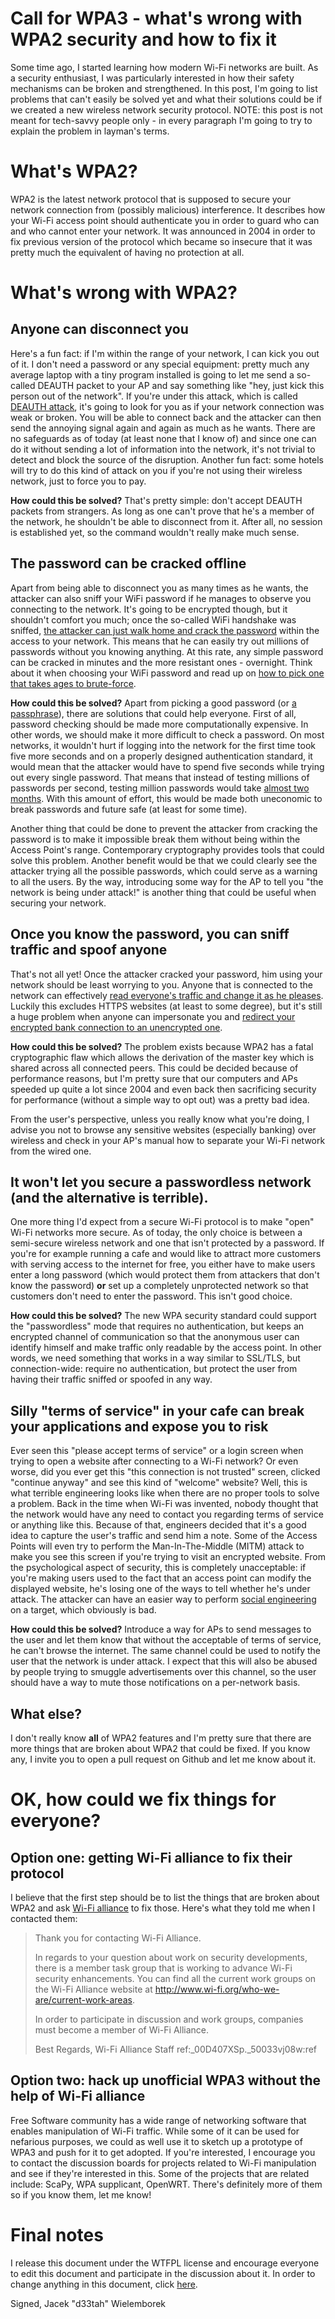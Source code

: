Call for WPA3 - what's wrong with WPA2 security and how to fix it
===

Some time ago, I started learning how modern Wi-Fi networks are built. As a security enthusiast, I was particularly interested in how their safety mechanisms can be broken and strengthened. In this post, I'm going to list problems that can't easily be solved yet and what their solutions could be if we created a new wireless network security protocol. NOTE: this post is not meant for tech-savvy people only - in every paragraph I'm going to try to explain the problem in layman's terms.

What's WPA2?
===

WPA2 is the latest network protocol that is supposed to secure your network connection from (possibly malicious) interference. It describes how your Wi-Fi access point should authenticate you in order to guard who can and who cannot enter your network. It was announced in 2004 in order to fix previous version of the protocol which became so insecure that it was pretty much the equivalent of having no protection at all.

What's wrong with WPA2?
===

Anyone can disconnect you
---

Here's a fun fact: if I'm within the range of your network, I can kick you out of it. I don't need a password or any special equipment: pretty much any average laptop with a tiny program installed is going to let me send a so-called DEAUTH packet to your AP and say something like "hey, just kick this person out of the network". If you're under this attack, which is called <a href="https://en.wikipedia.org/wiki/Wi-Fi_deauthentication_attack">DEAUTH attack</a>, it's going to look for you as if your network connection was weak or broken. You will be able to connect back and the attacker can then send the annoying signal again and again as much as he wants. There are no safeguards as of today (at least none that I know of) and since one can do it without sending a lot of information into the network, it's not trivial to detect and block the source of the disruption. Another fun fact: some hotels will try to do this kind of attack on you if you're not using their wireless network, just to force you to pay.

**How could this be solved?** That's pretty simple: don't accept DEAUTH packets from strangers. As long as one can't prove that he's a member of the network, he shouldn't be able to disconnect from it. After all, no session is established yet, so the command wouldn't really make much sense.

The password can be cracked offline
---

Apart from being able to disconnect you as many times as he wants, the attacker can also sniff your WiFi password if he manages to observe you connecting to the network. It's going to be encrypted though, but it shouldn't comfort you much; once the so-called WiFi handshake was sniffed, <a href="http://www.howtogeek.com/202441/your-wi-fi%E2%80%99s-wpa2-encryption-can-be-cracked-offline-here%E2%80%99s-how/">the attacker can just walk home and crack the password</a> within the access to your network. This means that he can easily try out millions of passwords without you knowing anything. At this rate, any simple password can be cracked in minutes and the more resistant ones - overnight. Think about it when choosing your WiFi password and read up on <a href="https://www.schneier.com/essays/archives/2014/02/choosing_a_secure_pa.html">how to pick one that takes ages to brute-force</a>.

**How could this be solved?** Apart from picking a good password (or <a href="http://world.std.com/~reinhold/diceware.html">a passphrase</a>), there are solutions that could help everyone. First of all, password checking should be made more computationally expensive. In other words, we should make it more difficult to check a password. On most networks, it wouldn't hurt if logging into the network for the first time took five more seconds and on a properly designed authentication standard, it would mean that the attacker would have to spend five seconds while trying out every single password. That means that instead of testing millions of passwords per second, testing million passwords would take <a href="https://www.wolframalpha.com/input/?i=five+million+seconds">almost two months</a>. With this amount of effort, this would be made both uneconomic to break passwords and future safe (at least for some time).

Another thing that could be done to prevent the attacker from cracking the password is to make it impossible break them without being within the Access Point's range. Contemporary cryptography provides tools that could solve this problem. Another benefit would be that we could clearly see the attacker trying all the possible passwords, which could serve as a warning to all the users. By the way, introducing some way for the AP to tell you "the network is being under attack!" is another thing that could be useful when securing your network.

Once you know the password, you can sniff traffic and spoof anyone
---

That's not all yet! Once the attacker cracked your password, him using your network should be least worrying to you. Anyone that is connected to the network can effectively <a href="http://security.stackexchange.com/a/8593/15648">read everyone's traffic and change it as he pleases</a>. Luckily this excludes HTTPS websites (at least to some degree), but it's still a huge problem when anyone can impersonate you and <a href="https://moxie.org/software/sslstrip/">redirect your encrypted bank connection to an unencrypted one</a>.

**How could this be solved?** The problem exists because WPA2 has a fatal cryptographic flaw which allows the derivation of the master key which is shared across all connected peers. This could be decided because of performance reasons, but I'm pretty sure that our computers and APs speeded up quite a lot since 2004 and even back then sacrificing security for performance (without a simple way to opt out) was a pretty bad idea.

From the user's perspective, unless you really know what you're doing, I advise you not to browse any sensitive websites (especially banking) over wireless and check in your AP's manual how to separate your Wi-Fi network from the wired one.

It won't let you secure a passwordless network (and the alternative is terrible).
---

One more thing I'd expect from a secure Wi-Fi protocol is to make "open" Wi-Fi networks more secure. As of today, the only choice is between a semi-secure wireless network and one that isn't protected by a password. If you're for example running a cafe and would like to attract more customers with serving access to the internet for free, you either have to make users enter a long password (which would protect them from attackers that don't know the password) **or** set up a completely unprotected network so that customers don't need to enter the password. This isn't good choice.

**How could this be solved?** The new WPA security standard could support the "passwordless" mode that requires no authentication, but keeps an encrypted channel of communication so that the anonymous user can identify himself and make traffic only readable by the access point. In other words, we need something that works in a way similar to SSL/TLS, but connection-wide: require no authentication, but protect the user from having their traffic sniffed or spoofed in any way.

Silly "terms of service" in your cafe can break your applications and expose you to risk
---

Ever seen this "please accept terms of service" or a login screen when trying to open a website after connecting to a Wi-Fi network? Or even worse, did you ever get this "this connection is not trusted" screen, clicked "continue anyway" and see this kind of "welcome" website? Well, this is what terrible engineering looks like when there are no proper tools to solve a problem. Back in the time when Wi-Fi was invented, nobody thought that the network would have any need to contact you regarding terms of service or anything like this. Because of that, engineers decided that it's a good idea to capture the user's traffic and send him a note. Some of the Access Points will even try to perform the Man-In-The-Middle (MITM) attack to make you see this screen if you're trying to visit an encrypted website. From the psychological aspect of security, this is completely unacceptable: if you're making users used to the fact that an access point can modify the displayed website, he's losing one of the ways to tell whether he's under attack. The attacker can have an easier way to perform <a href="https://en.wikipedia.org/wiki/Social_engineering">social engineering</a> on a target, which obviously is bad.

**How could this be solved?** Introduce a way for APs to send messages to the user and let them know that without the acceptable of terms of service, he can't browse the internet. The same channel could be used to notify the user that the network is under attack. I expect that this will also be abused by people trying to smuggle advertisements over this channel, so the user should have a way to mute those notifications on a per-network basis.

What else?
---

I don't really know **all** of WPA2 features and I'm pretty sure that there are more things that are broken about WPA2 that could be fixed. If you know any, I invite you to open a pull request on Github and let me know about it.

OK, how could we fix things for everyone?
===

Option one: getting Wi-Fi alliance to fix their protocol
---

I believe that the first step should be to list the things that are broken about WPA2 and ask <a href="https://wi-fi.org">Wi-Fi alliance</a> to fix those. Here's what they told me when I contacted them:

> Thank you for contacting Wi-Fi Alliance.
> 
> In regards to your question about work on security developments, there is a member task group that is working to advance Wi-Fi security enhancements. You can find all the current work groups on the Wi-Fi Alliance website at http://www.wi-fi.org/who-we-are/current-work-areas.
> 
> In order to participate in discussion and work groups, companies must become a member of Wi-Fi Alliance.
> 
> Best Regards,
> Wi-Fi Alliance Staff
> ref:_00D407XSp._50033vj08w:ref

Option two: hack up unofficial WPA3 without the help of Wi-Fi alliance
---

Free Software community has a wide range of networking software that enables manipulation of Wi-Fi traffic. While some of it can be used for nefarious purposes, we could as well use it to sketch up a prototype of WPA3 and push for it to get adopted. If you're interested, I encourage you to contact the discussion boards for projects related to Wi-Fi manipulation and see if they're interested in this. Some of the projects that are related include: ScaPy, WPA supplicant, OpenWRT. There's definitely more of them so if you know them, let me know!

Final notes
===

I release this document under the WTFPL license and encourage everyone to edit this document and participate in the discussion about it. In order to change anything in this document, click <a href="https://github.com/d33tah/call-for-wpa3/edit/master/README.md">here</a>.

Signed,
Jacek "d33tah" Wielemborek
